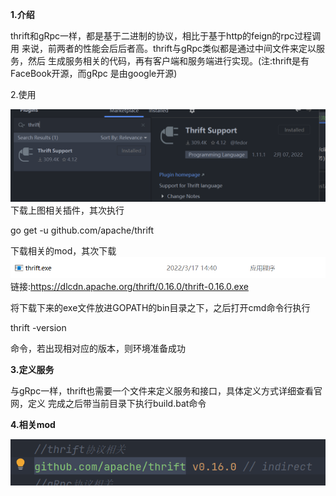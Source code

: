 **1.介绍**

thrift和gRpc一样，都是基于二进制的协议，相比于基于http的feign的rpc过程调用
来说，前两者的性能会后后者高。thrift与gRpc类似都是通过中间文件来定以服务，然后
生成服务相关的代码，再有客户端和服务端进行实现。(注:thrift是有FaceBook开源，而gRpc
是由google开源)

2.使用

![img.png](img.png)
下载上图相关插件，其次执行

go get -u github.com/apache/thrift

下载相关的mod，其次下载
![img_1.png](img_1.png)
链接:https://dlcdn.apache.org/thrift/0.16.0/thrift-0.16.0.exe

将下载下来的exe文件放进GOPATH的bin目录之下，之后打开cmd命令行执行

thrift -version

命令，若出现相对应的版本，则环境准备成功

**3.定义服务**

与gRpc一样，thrift也需要一个文件来定义服务和接口，具体定义方式详细查看官网，定义
完成之后带当前目录下执行build.bat命令


**4.相关mod**

![img_2.png](img_2.png)